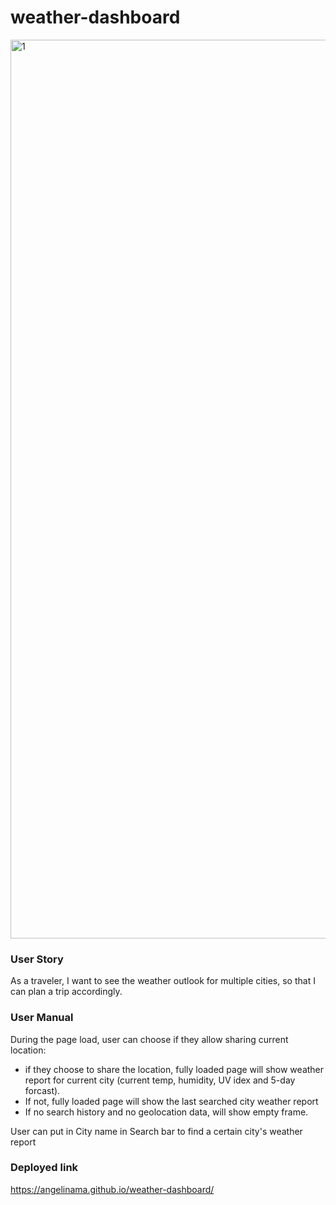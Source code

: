 # weather-dashboard
<img width="1438" alt="1" src="https://user-images.githubusercontent.com/22566791/88439525-4ef02f80-cdc0-11ea-81a2-5283c74ff240.png">

### User Story
As a traveler, I want to see the weather outlook for multiple cities, so that I can plan a trip accordingly.

### User Manual
During the page load, user can choose if they allow sharing current location:
- if they choose to share the location, fully loaded page will show weather report for current city (current temp, humidity, UV idex and 5-day forcast). 
- If not, fully loaded page will show the last searched city weather report
- If no search history and no geolocation data, will show empty frame.

User can put in City name in Search bar to find a certain city's weather report

### Deployed link
https://angelinama.github.io/weather-dashboard/
